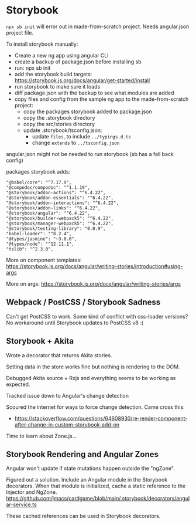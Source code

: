 # Storybook

`npx sb init` will error out in made-from-scratch project. Needs angular.json project file.

To install storybook manually:
- Create a new ng app using angular CLI
- create a backup of package.json before installing sb
- run: npx sb init
- add the storybook build targets: https://storybook.js.org/docs/angular/get-started/install
- run storybook to make sure it loads
- diff package.json with the backup to see what modules are added
- copy files and config from the sample ng app to the made-from-scratch project: 
  - copy the packages storybook added to package.json
  - copy the .storybook directory
  - copy the src/stories directory
  - update .storybook/tsconfig.json:
    - update `files`, to include `../typings.d.ts`
    - change `extends` to `../tsconfig.json`
  
angular.json might not be needed to run storybook (sb has a fall back config)

packages storybook adds:
```
"@babel/core": "^7.17.9",
"@compodoc/compodoc": "^1.1.19",
"@storybook/addon-actions": "^6.4.22",
"@storybook/addon-essentials": "^6.4.22",
"@storybook/addon-interactions": "^6.4.22",
"@storybook/addon-links": "^6.4.22",
"@storybook/angular": "^6.4.22",
"@storybook/builder-webpack5": "^6.4.22",
"@storybook/manager-webpack5": "^6.4.22",
"@storybook/testing-library": "0.0.9",
"babel-loader": "^8.2.4",
"@types/jasmine": "~3.8.0",
"@types/node": "^12.11.1",
"tslib": "^2.3.0",
```



More on component templates: https://storybook.js.org/docs/angular/writing-stories/introduction#using-args

More on args: https://storybook.js.org/docs/angular/writing-stories/args

## Webpack / PostCSS / Storybook Sadness

Can't get PostCSS to work. Some kind of conflict with css-loader versions? No workaround until Storybook updates to PostCSS v8 :( 

## Storybook + Akita
Wrote a decorator that returns Akita stories.

Setting data in the store works fine but nothing is rendering to the DOM.

Debugged Akita source + Rxjs and everything seems to be working as expected.

Tracked issue down to Angular's change detection

Scoured the internet for ways to force change detection. Came cross this:
- https://stackoverflow.com/questions/64608930/re-render-component-after-change-in-custom-storybook-add-on

Time to learn about Zone.js...

## Storybook Rendering and Angular Zones

Angular won't update if state mutations happen outside the "ngZone".

Figured out a solution. Include an Angular module in the Storybook decorators. When
that module is initialized, cache a static reference to the Injector and NgZone.
https://github.com/jmacs/cardgame/blob/main/.storybook/decorators/angular-service.ts

These cached references can be used in Storybook decorators.

